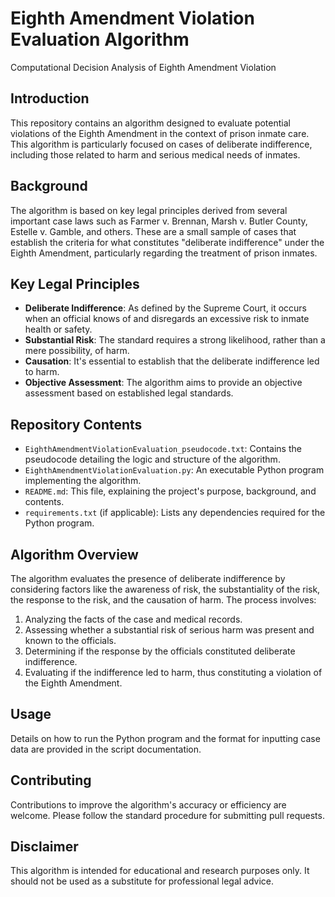 # Eighth Amendment Violation Evaluation Algorithm  

Computational Decision Analysis of Eighth Amendment Violation 

## Introduction
This repository contains an algorithm designed to evaluate potential violations of the Eighth Amendment in the context of prison inmate care. This algorithm is particularly focused on cases of deliberate indifference, including those related to harm and serious medical needs of inmates.

## Background
The algorithm is based on key legal principles derived from several important case laws such as Farmer v. Brennan, Marsh v. Butler County, Estelle v. Gamble, and others. These are a small sample of cases that establish the criteria for what constitutes "deliberate indifference" under the Eighth Amendment, particularly regarding the treatment of prison inmates.

## Key Legal Principles
- **Deliberate Indifference**: As defined by the Supreme Court, it occurs when an official knows of and disregards an excessive risk to inmate health or safety.
- **Substantial Risk**: The standard requires a strong likelihood, rather than a mere possibility, of harm.
- **Causation**: It's essential to establish that the deliberate indifference led to harm.
- **Objective Assessment**: The algorithm aims to provide an objective assessment based on established legal standards.

## Repository Contents
- `EighthAmendmentViolationEvaluation_pseudocode.txt`: Contains the pseudocode detailing the logic and structure of the algorithm.
- `EighthAmendmentViolationEvaluation.py`: An executable Python program implementing the algorithm.
- `README.md`: This file, explaining the project's purpose, background, and contents.
- `requirements.txt` (if applicable): Lists any dependencies required for the Python program.

## Algorithm Overview
The algorithm evaluates the presence of deliberate indifference by considering factors like the awareness of risk, the substantiality of the risk, the response to the risk, and the causation of harm. The process involves:

1. Analyzing the facts of the case and medical records.
2. Assessing whether a substantial risk of serious harm was present and known to the officials.
3. Determining if the response by the officials constituted deliberate indifference.
4. Evaluating if the indifference led to harm, thus constituting a violation of the Eighth Amendment.

## Usage
Details on how to run the Python program and the format for inputting case data are provided in the script documentation.

## Contributing
Contributions to improve the algorithm's accuracy or efficiency are welcome. Please follow the standard procedure for submitting pull requests.

## Disclaimer
This algorithm is intended for educational and research purposes only. It should not be used as a substitute for professional legal advice.

